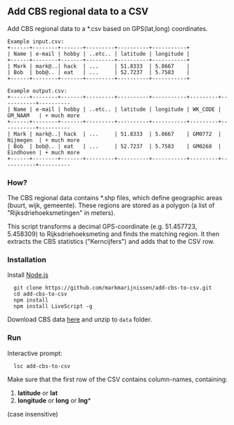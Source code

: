 ##  Add CBS regional data to a CSV
Add CBS regional data to a *.csv based on GPS(lat,long) coordinates.

```
Example input.csv:
+------+--------+-------+---------+----------+-----------+
| Name | e-mail | hobby | ..etc.. | latitude | longitude |
+------+--------+-------+---------+----------+-----------+
| Mark | mark@..| hack  | ...     | 51.8333  | 5.8667    |
| Bob  | bob@.. | eat   | ...     | 52.7237  | 5.7583    |
+------+--------+-------+---------+----------+-----------+

Example output.csv:
+------+--------+-------+---------+----------+-----------+---------+-----------+----------
| Name | e-mail | hobby | ..etc.. | latitude | longitude | WK_CODE | GM_NAAM   | + much more 
+------+--------+-------+---------+----------+-----------+---------+-----------+----------
| Mark | mark@..| hack  | ...     | 51.8333  | 5.8667    | GM0772  | Nijmegen  | + much more 
| Bob  | bob@.. | eat   | ...     | 52.7237  | 5.7583    | GM0268  | Eindhoven | + much more 
+------+--------+-------+---------+----------+-----------+---------+-----------+----------
```

### How?
The CBS regional data contains *.shp files, which define geographic areas (buurt, wijk, gemeente). These regions are stored as a polygon (a list of "Rijksdriehoeksmetingen" in meters).

This script transforms a decimal GPS-coordinate (e.g. 51.457723, 5.458309) to Rijksdriehoeksmeting and finds the matching region. It then extracts the CBS statistics ("Kerncijfers") and adds that to the CSV row.

### Installation

Install [Node.js](www.nodejs.org)
```
  git clone https://github.com/markmarijnissen/add-cbs-to-csv.git
  cd add-cbs-to-csv
  npm install
  npm install LiveScript -g
```

Download CBS data [here](http://www.cbs.nl/nl-NL/menu/themas/dossiers/nederland-regionaal/publicaties/geografische-data/archief/2013/default.htm) and unzip to `data` folder.

### Run
Interactive prompt:
```
  lsc add-cbs-to-csv
```

Make sure that the first row of the CSV contains column-names, containing:

1. **latitude** or **lat**
2. **longitude** or **long** or **lng***

(case insensitive)